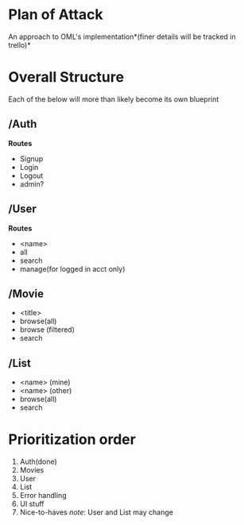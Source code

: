 # Plan of Attack
An approach to OML's implementation*(finer details will be tracked in trello)*
# Overall Structure
Each of the below will more than likely become its own blueprint
## /Auth
**Routes**
- Signup
- Login
- Logout
- admin?
## /User
**Routes**
- \<name>
- all
- search
- manage(for logged in acct only)
## /Movie
- \<title>
- browse(all)
- browse (filtered)
- search
## /List
- \<name> (mine)
- \<name> (other)
- browse(all)
- search

# Prioritization order
1. Auth(done)
1. Movies
1. User
1. List
1. Error handling
1. UI stuff
1. Nice-to-haves
*note*: User and List may change
